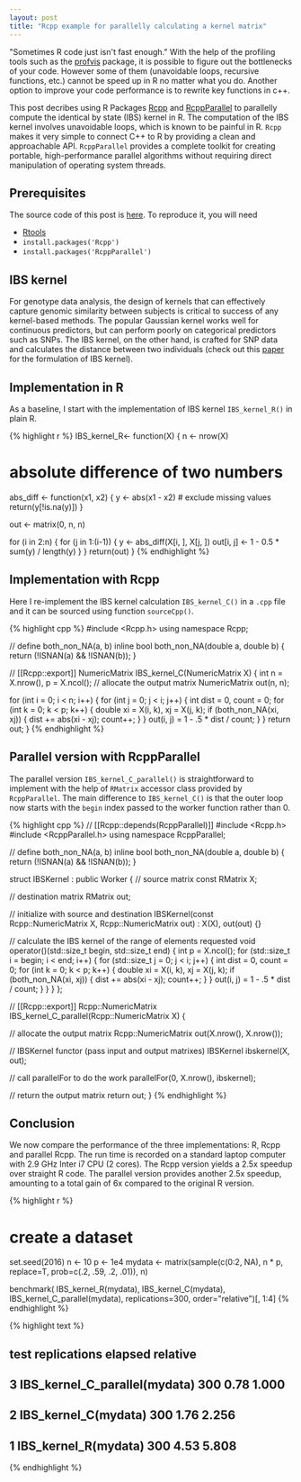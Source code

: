 ```yaml
---
layout: post
title: "Rcpp example for parallelly calculating a kernel matrix"
---
```




"Sometimes R code just isn't fast enough." With the help of the profiling tools such as the [profvis](https://github.com/rstudio/profvis) package, it is possible to figure out the bottlenecks of your code. However some of them (unavoidable loops, recursive functions, etc.) cannot be speed up in R no matter what you do. Another option to improve your code performance is to rewrite key functions in c++.

This post decribes using R Packages [Rcpp](https://cran.r-project.org/web/packages/Rcpp/index.html) and [RcppParallel](http://rcppcore.github.io/RcppParallel/) to parallelly compute the identical by state (IBS) kernel in R. The computation of the IBS kernel involves unavoidable loops, which is known to be painful in R. `Rcpp` makes it very simple to connect C++ to R by providing a clean and approachable API. `RcppParallel` provides a complete toolkit for creating portable, high-performance parallel algorithms without requiring direct manipulation of operating system threads.

## Prerequisites

The source code of this post is [here](https://github.com/zhoujli/zhoujli.github.io/blob/master/_source/2016-2-12-Rcpp-Example.Rmd). To reproduce it, you will need

* [Rtools](https://cran.r-project.org/bin/windows/Rtools/)
* `install.packages('Rcpp')`
* `install.packages('RcppParallel')`

## IBS kernel

For genotype data analysis, the design of kernels that can effectively capture genomic similarity between subjects is critical to success of any kernel-based methods. The popular Gaussian kernel works well for continuous predictors, but can perform poorly on categorical predictors such as SNPs. The IBS kernel, on the other hand, is crafted for SNP data and calculates the distance between two individuals (check out this [paper](https://bioinformatics.oxfordjournals.org/content/28/18/i375.full) for the formulation of IBS kernel).

## Implementation in R

As a baseline, I start with the implementation of IBS kernel `IBS_kernel_R()` in plain R.


{% highlight r %}
IBS_kernel_R<- function(X) {
  n <- nrow(X)
  
  # absolute difference of two numbers
  abs_diff <- function(x1, x2) {
    y <- abs(x1 - x2)
    # exclude missing values
    return(y[!is.na(y)])
  }
  
  out <- matrix(0, n, n)
  
  for (i in 2:n) {
    for (j in 1:(i-1)) {
      y <- abs_diff(X[i, ], X[j, ])
      out[i, j] <- 1 - 0.5 * sum(y) / length(y)
    }
  }
  return(out)
}
{% endhighlight %}

## Implementation with Rcpp

Here I re-implement the IBS kernel calculation `IBS_kernel_C()` in a `.cpp` file and it can be sourced using function `sourceCpp()`.


{% highlight cpp %}
#include <Rcpp.h>
using namespace Rcpp;

// define both_non_NA(a, b)
inline bool both_non_NA(double a, double b) {
  return (!ISNAN(a) && !ISNAN(b));
}

// [[Rcpp::export]]
NumericMatrix IBS_kernel_C(NumericMatrix X) {
  int n = X.nrow(), p = X.ncol();
  // allocate the output matrix
  NumericMatrix out(n, n);
  
  for (int i = 0; i < n; i++) {
    for (int j = 0; j < i; j++) {
      int dist = 0, count = 0;
      for (int k = 0; k < p; k++) {
        double xi = X(i, k), xj = X(j, k);
        if (both_non_NA(xi, xj)) {
          dist += abs(xi - xj);
          count++;
        }
      }
      out(i, j) = 1 - .5 * dist / count;
    }
  }
  return out;
}
{% endhighlight %}

## Parallel version with RcppParallel

The parallel version `IBS_kernel_C_parallel()` is straightforward to implement with the help of `RMatrix` accessor class provided by `RcppParallel`. The main difference to `IBS_kernel_C()` is that the outer loop now starts with the `begin` index passed to the worker function rather than 0.


{% highlight cpp %}
// [[Rcpp::depends(RcppParallel)]]
#include <Rcpp.h>
#include <RcppParallel.h>
using namespace RcppParallel;

// define both_non_NA(a, b)
inline bool both_non_NA(double a, double b) {
  return (!ISNAN(a) && !ISNAN(b));
}

struct IBSKernel : public Worker
{
  // source matrix
  const RMatrix<double> X;
  
  // destination matrix
  RMatrix<double> out;
  
  // initialize with source and destination
  IBSKernel(const Rcpp::NumericMatrix X, Rcpp::NumericMatrix out) 
  : X(X), out(out) {}
  
  // calculate the IBS kernel of the range of elements requested
  void operator()(std::size_t begin, std::size_t end) {
    int p = X.ncol();
    for (std::size_t i = begin; i < end; i++) {
      for (std::size_t j = 0; j < i; j++) {
        int dist = 0, count = 0;
        for (int k = 0; k < p; k++) {
          double xi = X(i, k), xj = X(j, k);
          if (both_non_NA(xi, xj)) {
            dist += abs(xi - xj);
            count++;
          }
        }
        out(i, j) = 1 - .5 * dist / count;
      }
    }
  }
};

// [[Rcpp::export]]
Rcpp::NumericMatrix IBS_kernel_C_parallel(Rcpp::NumericMatrix X) {
  
  // allocate the output matrix
  Rcpp::NumericMatrix out(X.nrow(), X.nrow());
  
  // IBSKernel functor (pass input and output matrixes)
  IBSKernel ibskernel(X, out);
  
  // call parallelFor to do the work
  parallelFor(0, X.nrow(), ibskernel);
  
  // return the output matrix
  return out;
}
{% endhighlight %}

## Conclusion

We now compare the performance of the three implementations: R, Rcpp and parallel Rcpp. The run time is recorded on a standard laptop computer with 2.9 GHz Inter i7 CPU (2 cores). The Rcpp version yields a 2.5x speedup over straight R code. The parallel version provides another 2.5x speedup, amounting to a total gain of 6x compared to the original R version.


{% highlight r %}
# create a dataset
set.seed(2016)
n <- 10
p <- 1e4
mydata <- matrix(sample(c(0:2, NA), n * p, replace=T, prob=c(.2, .59, .2, .01)), n)

benchmark(
  IBS_kernel_R(mydata),
  IBS_kernel_C(mydata),
  IBS_kernel_C_parallel(mydata),
replications=300,
order="relative")[, 1:4]
{% endhighlight %}



{% highlight text %}
##                            test replications elapsed relative
## 3 IBS_kernel_C_parallel(mydata)          300    0.78    1.000
## 2          IBS_kernel_C(mydata)          300    1.76    2.256
## 1          IBS_kernel_R(mydata)          300    4.53    5.808
{% endhighlight %}
